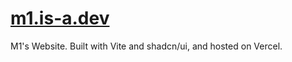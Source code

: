 # [m1.is-a.dev](https://m1.is-a.dev)

M1's Website. Built with Vite and shadcn/ui, and hosted on Vercel.
